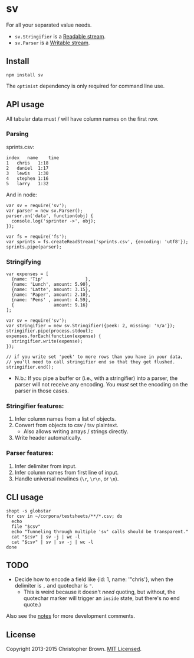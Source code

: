 # sv

For all your separated value needs.

* `sv.Stringifier` is a [Readable stream](http://nodejs.org/api/stream.html#stream_class_stream_readable).
* `sv.Parser` is a [Writable stream](http://nodejs.org/api/stream.html#stream_class_stream_writable).

## Install

    npm install sv

The `optimist` dependency is only required for command line use.

## API usage

All tabular data must / will have column names on the first row.

### Parsing

sprints.csv:

    index	name	time
    1	chris	1:18
    2	daniel	1:17
    3	lewis	1:30
    4	stephen	1:16
    5	larry	1:32

And in node:

    var sv = require('sv');
    var parser = new sv.Parser();
    parser.on('data', function(obj) {
      console.log('sprinter ->', obj);
    });

    var fs = require('fs');
    var sprints = fs.createReadStream('sprints.csv', {encoding: 'utf8'});
    sprints.pipe(parser);

### Stringifying

    var expenses = [
      {name: 'Tip'                },
      {name: 'Lunch', amount: 5.90},
      {name: 'Latte', amount: 3.15},
      {name: 'Paper', amount: 2.10},
      {name: 'Pens' , amount: 4.59},
      {               amount: 9.16}
    ];

    var sv = require('sv');
    var stringifier = new sv.Stringifier({peek: 2, missing: 'n/a'});
    stringifier.pipe(process.stdout);
    expenses.forEach(function(expense) {
      stringifier.write(expense);
    });

    // if you write set 'peek' to more rows than you have in your data,
    // you'll need to call stringifier end so that they get flushed.
    stringifier.end();

* N.b.: If you pipe a buffer or (i.e., with a stringifier) into a parser, the
  parser will not receive any encoding. You _must_ set the encoding on the
  parser in those cases.

### Stringifier features:

1. Infer column names from a list of objects.
2. Convert from objects to csv / tsv plaintext.
   * Also allows writing arrays / strings directly.
3. Write header automatically.

### Parser features:

1. Infer delimiter from input.
2. Infer column names from first line of input.
3. Handle universal newlines (`\r`, `\r\n`, or `\n`).

## CLI usage

    shopt -s globstar
    for csv in ~/corpora/testsheets/**/*.csv; do
      echo
      file "$csv"
      echo "Tunneling through multiple 'sv' calls should be transparent."
      cat "$csv" | sv -j | wc -l
      cat "$csv" | sv | sv -j | wc -l
    done

## TODO

* Decide how to encode a field like {id: 1, name: '"chris'},
  when the delimiter is `,` and quotechar is `"`.
  - This is weird because it doesn't *need* quoting, but without, the
    quotechar marker will trigger an `inside` state, but there's no end quote.)

Also see the [notes](NOTES.md) for more development comments.

## License

Copyright 2013-2015 Christopher Brown. [MIT Licensed](http://chbrown.github.io/licenses/MIT/#2013-2015).
